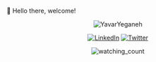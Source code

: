 👋 Hello there, welcome!
<p align="center"> <img src="https://github-readme-stats.vercel.app/api?username=YavarYeganeh&show_icons=true" alt="YavarYeganeh" /></p>
<p align="center"> <a href="https://www.linkedin.com/in/yty/" target="_blank"><img src="https://img.shields.io/badge/LinkedIn-0077B5?style=for-the-badge&logo=linkedin&logoColor=white" alt="LinkedIn"></a>
<a href="https://twitter.com/YavarYeganeh_" target="_blank"><img src="https://img.shields.io/badge/Twitter-1DA1F2?style=for-the-badge&logo=twitter&logoColor=white" alt="Twitter"></a>
</p>
<p align="center"> <img src="https://komarev.com/ghpvc/?username=YavarYeganeh&color=brightgreen" alt="watching_count" /></p>

  
<!---
<p align="center"> <img src="https://github-readme-stats.vercel.app/api/top-langs/?username=YavarYeganeh&hide=css,html,ejs&layout=compact" alt="YavarYeganeh" /> </p>
- 👀 I’m interested in ...
- 🌱 I’m currently learning ...
- 💞️ I’m looking to collaborate on ...
- 📫 How to reach me ...

YavarYeganeh/YavarYeganeh is a ✨ special ✨ repository because its `README.md` (this file) appears on your GitHub profile.
You can click the Preview link to take a look at your changes.
--->


